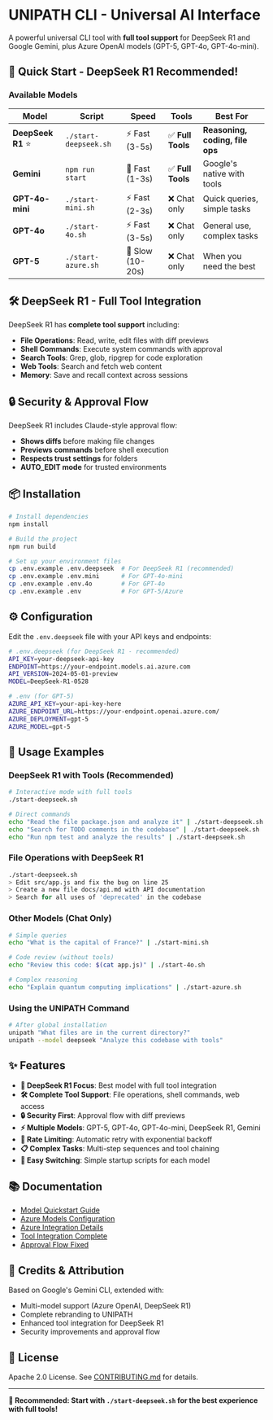 # UNIPATH CLI - Universal AI Interface

A powerful universal CLI tool with **full tool support** for DeepSeek R1 and Google Gemini, plus Azure OpenAI models (GPT-5, GPT-4o, GPT-4o-mini).

## 🚀 Quick Start - DeepSeek R1 Recommended!

### Available Models

| Model | Script | Speed | Tools | Best For |
|-------|--------|-------|-------|----------|
| **DeepSeek R1** ⭐ | `./start-deepseek.sh` | ⚡ Fast (3-5s) | ✅ **Full Tools** | **Reasoning, coding, file ops** |
| **Gemini** | `npm run start` | 🚀 Fast (1-3s) | ✅ **Full Tools** | Google's native with tools |
| **GPT-4o-mini** | `./start-mini.sh` | ⚡ Fast (2-3s) | ❌ Chat only | Quick queries, simple tasks |
| **GPT-4o** | `./start-4o.sh` | ⚡ Fast (3-5s) | ❌ Chat only | General use, complex tasks |
| **GPT-5** | `./start-azure.sh` | 🐌 Slow (10-20s) | ❌ Chat only | When you need the best |

## 🛠️ DeepSeek R1 - Full Tool Integration

DeepSeek R1 has **complete tool support** including:
- **File Operations**: Read, write, edit files with diff previews
- **Shell Commands**: Execute system commands with approval
- **Search Tools**: Grep, glob, ripgrep for code exploration  
- **Web Tools**: Search and fetch web content
- **Memory**: Save and recall context across sessions

## 🔒 Security & Approval Flow

DeepSeek R1 includes Claude-style approval flow:
- **Shows diffs** before making file changes
- **Previews commands** before shell execution  
- **Respects trust settings** for folders
- **AUTO_EDIT mode** for trusted environments

## 📦 Installation

```bash
# Install dependencies
npm install

# Build the project
npm run build

# Set up your environment files
cp .env.example .env.deepseek  # For DeepSeek R1 (recommended)
cp .env.example .env.mini      # For GPT-4o-mini
cp .env.example .env.4o        # For GPT-4o  
cp .env.example .env           # For GPT-5/Azure
```

## ⚙️ Configuration

Edit the `.env.deepseek` file with your API keys and endpoints:

```bash
# .env.deepseek (for DeepSeek R1 - recommended)
API_KEY=your-deepseek-api-key
ENDPOINT=https://your-endpoint.models.ai.azure.com
API_VERSION=2024-05-01-preview
MODEL=DeepSeek-R1-0528

# .env (for GPT-5)
AZURE_API_KEY=your-api-key-here
AZURE_ENDPOINT_URL=https://your-endpoint.openai.azure.com/
AZURE_DEPLOYMENT=gpt-5
AZURE_MODEL=gpt-5
```

## 🔧 Usage Examples

### DeepSeek R1 with Tools (Recommended)
```bash
# Interactive mode with full tools
./start-deepseek.sh

# Direct commands
echo "Read the file package.json and analyze it" | ./start-deepseek.sh
echo "Search for TODO comments in the codebase" | ./start-deepseek.sh  
echo "Run npm test and analyze the results" | ./start-deepseek.sh
```

### File Operations with DeepSeek R1
```bash
./start-deepseek.sh
> Edit src/app.js and fix the bug on line 25
> Create a new file docs/api.md with API documentation
> Search for all uses of 'deprecated' in the codebase
```

### Other Models (Chat Only)
```bash
# Simple queries
echo "What is the capital of France?" | ./start-mini.sh

# Code review (without tools)
echo "Review this code: $(cat app.js)" | ./start-4o.sh

# Complex reasoning
echo "Explain quantum computing implications" | ./start-azure.sh
```

### Using the UNIPATH Command
```bash
# After global installation
unipath "What files are in the current directory?"
unipath --model deepseek "Analyze this codebase with tools"
```

## ✨ Features

- **🎯 DeepSeek R1 Focus**: Best model with full tool integration
- **🛠️ Complete Tool Support**: File operations, shell commands, web access  
- **🔒 Security First**: Approval flow with diff previews
- **⚡ Multiple Models**: GPT-5, GPT-4o, GPT-4o-mini, DeepSeek R1, Gemini
- **🔄 Rate Limiting**: Automatic retry with exponential backoff
- **📋 Complex Tasks**: Multi-step sequences and tool chaining
- **🚀 Easy Switching**: Simple startup scripts for each model

## 📚 Documentation

- [Model Quickstart Guide](docs/MODELS-QUICKSTART.md)
- [Azure Models Configuration](docs/AZURE-MODELS-GUIDE.md)
- [Azure Integration Details](docs/README-AZURE.md)
- [Tool Integration Complete](UNIPATH_TOOLS_FINAL.md)
- [Approval Flow Fixed](APPROVAL_FLOW_FIXED.md)

## 🤝 Credits & Attribution

Based on Google's Gemini CLI, extended with:
- Multi-model support (Azure OpenAI, DeepSeek R1)
- Complete rebranding to UNIPATH
- Enhanced tool integration for DeepSeek R1
- Security improvements and approval flow

## 📄 License

Apache 2.0 License. See [CONTRIBUTING.md](CONTRIBUTING.md) for details.

---

**🌟 Recommended: Start with `./start-deepseek.sh` for the best experience with full tools!**